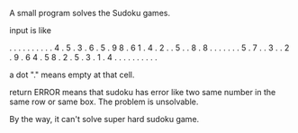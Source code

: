 A small program solves the Sudoku games.

input is like

. . . . . . . . .
. 4 . 5 . 3 . 6 .
5 . 9 8 . 6 1 . 4
. 2 . . 5 . . 8 .
8 . . . . . . . 5
. 7 . . 3 . . 2 .
9 . 6 4 . 5 8 . 2
. 5 . 3 . 1 . 4 .
. . . . . . . . .

a dot "." means empty at that cell. 

return ERROR means that sudoku has error like two same number in the same row or same box. The problem is unsolvable.

By the way, it can't solve super hard sudoku game.
